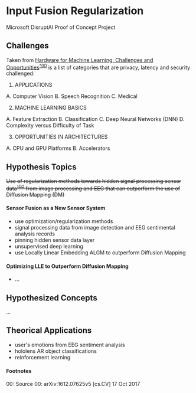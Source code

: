 # Input Fusion Regularization

Microsoft DisruptAI Proof of Concept Project

## Challenges

Taken from [Hardware for Machine Learning: Challenges and Opportunities](https://arxiv.org/pdf/1612.07625.pdf)<sup>[^00](00)</sup> is a list of categories that are privacy, latency and security challenged:

1. APPLICATIONS

  A. Computer Vision
  B. Speech Recognition
  C. Medical
  
2. MACHINE LEARNING BASICS

  A. Feature Extraction
  B. Classification
  C. Deep Neural Networks (DNN)
  D. Complexity versus Difficulty of Task

3. OPPORTUNITIES IN ARCHITECTURES

  A. CPU and GPU Platforms
  B. Accelerators



## Hypothesis Topics

~~Use of regularization methods towards hidden signal processing sensor data<sup>[^00](00)</sup> from image processing and EEG  that can outperform the use of Diffusion Mapping (DM)~~

#### Sensor Fusion as a New Sensor System 
  * use optimization/regularization methods
  * signal processing data from image detection and EEG sentimental analysis records
  * pinning hidden sensor data layer
  * unsupervised deep learning
  * use Locally Linear Embedding ALGM to outperform Diffusion Mapping
  
#### Optimizing LLE to Outperform Diffusion Mapping
  * ...


## Hypothesized Concepts

...

## Theorical Applications

* user's emotions from EEG sentiment analysis
* hololens AR object classifications
* reinforcement learning 

#### Footnotes

<a name="00">00</a>: Source
<a name="00">00</a>: arXiv:1612.07625v5 [cs.CV] 17 Oct 2017
